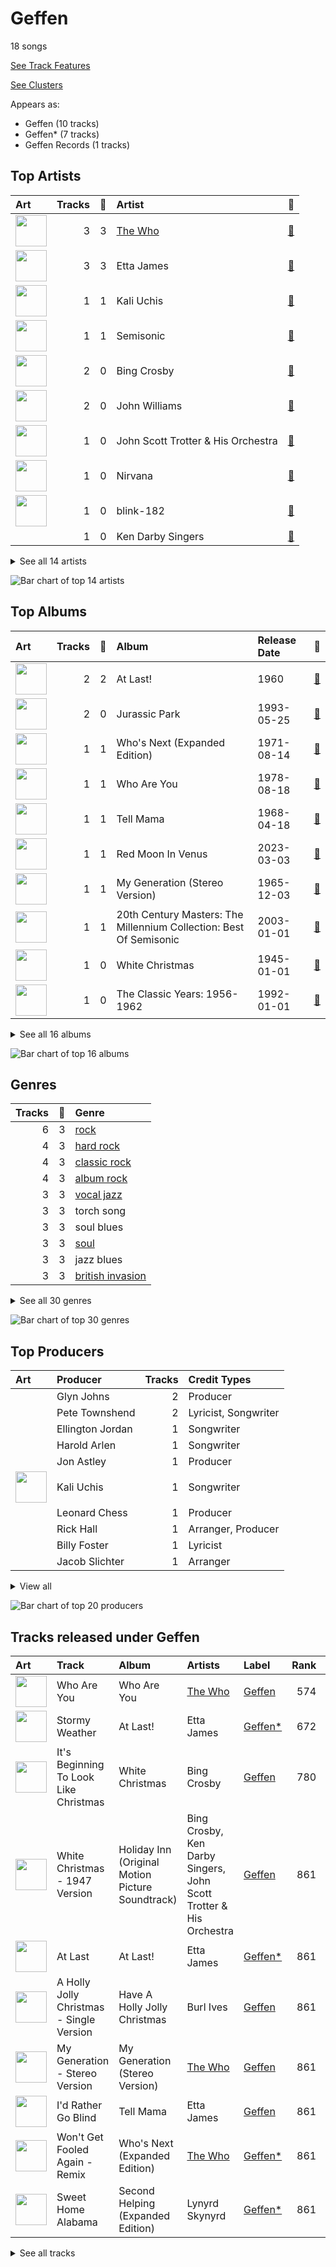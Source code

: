 # Geffen

18 songs

[See Track Features](audio_features.md)

[See Clusters](clusters/overview.md)

Appears as:
- Geffen (10 tracks)
- Geffen* (7 tracks)
- Geffen Records (1 tracks)

## Top Artists

| Art | Tracks | 💚 | Artist | 🔗 |
|:---|---:|---:|:---|:---|
| <img src="https://i.scdn.co/image/9cd709cabb4a614b4f1dd9ec256a5f30e21f0150" alt="" width="50" /> | 3 | 3 | [The Who](../../artists/the_who/overview.md) | [🔗](https://open.spotify.com/artist/67ea9eGLXYMsO2eYQRui3w) |
| <img src="https://i.scdn.co/image/ab6761610000e5eb058531dfd9746a96ad85265f" alt="" width="50" /> | 3 | 3 | Etta James | [🔗](https://open.spotify.com/artist/0iOVhN3tnSvgDbcg25JoJb) |
| <img src="https://i.scdn.co/image/ab6761610000e5eb51dfdac248da65a860963b68" alt="" width="50" /> | 1 | 1 | Kali Uchis | [🔗](https://open.spotify.com/artist/1U1el3k54VvEUzo3ybLPlM) |
| <img src="https://i.scdn.co/image/ab6761610000e5ebcbac00ef1ac185c67665e970" alt="" width="50" /> | 1 | 1 | Semisonic | [🔗](https://open.spotify.com/artist/1TqQi97nqeiuOJrIFv5Sw0) |
| <img src="https://i.scdn.co/image/ab6761610000e5ebdcb395e47aaf2f8386e2608a" alt="" width="50" /> | 2 | 0 | Bing Crosby | [🔗](https://open.spotify.com/artist/6ZjFtWeHP9XN7FeKSUe80S) |
| <img src="https://i.scdn.co/image/ab6761610000e5eb86b13e4d2e65ebf694384ef4" alt="" width="50" /> | 2 | 0 | John Williams | [🔗](https://open.spotify.com/artist/3dRfiJ2650SZu6GbydcHNb) |
| <img src="https://i.scdn.co/image/ab67616d0000b273920b9cbb44d8da3d274bdf0b" alt="" width="50" /> | 1 | 0 | John Scott Trotter & His Orchestra | [🔗](https://open.spotify.com/artist/735L650pvygCZZlPMyHqsN) |
| <img src="https://i.scdn.co/image/84282c28d851a700132356381fcfbadc67ff498b" alt="" width="50" /> | 1 | 0 | Nirvana | [🔗](https://open.spotify.com/artist/6olE6TJLqED3rqDCT0FyPh) |
| <img src="https://i.scdn.co/image/ab6761610000e5eb5da36f8b98dd965336a1507a" alt="" width="50" /> | 1 | 0 | blink-182 | [🔗](https://open.spotify.com/artist/6FBDaR13swtiWwGhX1WQsP) |
| | 1 | 0 | Ken Darby Singers | [🔗](https://open.spotify.com/artist/69UfPJgUmFFAVT740qGVZi) |


<details>
<summary>See all 14 artists</summary>

| Art | Tracks | 💚 | Artist | 🔗 |
|:---|---:|---:|:---|:---|
| <img src="https://i.scdn.co/image/ab6761610000e5eb451eb07ddc6e68d3e474c2bf" alt="" width="50" /> | 1 | 0 | Lynyrd Skynyrd | [🔗](https://open.spotify.com/artist/4MVyzYMgTwdP7Z49wAZHx0) |
| <img src="https://i.scdn.co/image/ab6761610000e5ebbec4ae689dc30a2b59a19038" alt="" width="50" /> | 1 | 0 | Bobby Helms | [🔗](https://open.spotify.com/artist/38EmEgXkgK51MT2tPY0EoC) |
| <img src="https://i.scdn.co/image/21fd9a008e669eeebcc5ddf1e7aaf049eba8a634" alt="" width="50" /> | 1 | 0 | The Del-Vikings | [🔗](https://open.spotify.com/artist/10xLCBOlt2NhclsRmrOvX5) |
| <img src="https://i.scdn.co/image/ab6761610000e5ebcec2dd52046443079ba66472" alt="" width="50" /> | 1 | 0 | Burl Ives | [🔗](https://open.spotify.com/artist/0MHgLfmQdutffmvWe5XBTN) |

</details>


![Bar chart of top 14 artists](../../images/labels/geffen/artists.png)

## Top Albums

| Art | Tracks | 💚 | Album | Release Date | 🔗 |
|:---|---:|---:|:---|:---|:---|
| <img src="https://i.scdn.co/image/ab67616d0000b273b2229a8fdf377abaf3652624" alt="" width="50" /> | 2 | 2 | At Last! | 1960 | [🔗](https://open.spotify.com/album/7rd4PorIOPjPTy7qdUeeCt) |
| <img src="https://i.scdn.co/image/ab67616d0000b27392f051ce3c585b5c2db21d52" alt="" width="50" /> | 2 | 0 | Jurassic Park | 1993-05-25 | [🔗](https://open.spotify.com/album/1yyFmCMeNtuLWsLZAXPStf) |
| <img src="https://i.scdn.co/image/ab67616d0000b2732d3eda886f81a2bad9274f02" alt="" width="50" /> | 1 | 1 | Who's Next (Expanded Edition) | 1971-08-14 | [🔗](https://open.spotify.com/album/53PBYiedQrASAs5sy63JqT) |
| <img src="https://i.scdn.co/image/ab67616d0000b273238b25b3d5884cb4f6027663" alt="" width="50" /> | 1 | 1 | Who Are You | 1978-08-18 | [🔗](https://open.spotify.com/album/7at3CV9Y9P57wsEXkfU0q8) |
| <img src="https://i.scdn.co/image/ab67616d0000b2737649604d1b27be1c78c466e9" alt="" width="50" /> | 1 | 1 | Tell Mama | 1968-04-18 | [🔗](https://open.spotify.com/album/4ReJ59T4YxC62WkfyVTWpr) |
| <img src="https://i.scdn.co/image/ab67616d0000b27381fccd758776d16b87721b17" alt="" width="50" /> | 1 | 1 | Red Moon In Venus | 2023-03-03 | [🔗](https://open.spotify.com/album/5OZ44LaqZbpP3m9B3oT8br) |
| <img src="https://i.scdn.co/image/ab67616d0000b27334658b1827b64a1d4d5a5ca9" alt="" width="50" /> | 1 | 1 | My Generation (Stereo Version) | 1965-12-03 | [🔗](https://open.spotify.com/album/6Oc6Ok1Oawu8lRkjmD4mXy) |
| <img src="https://i.scdn.co/image/ab67616d0000b273dec0d479b10bccff532074ed" alt="" width="50" /> | 1 | 1 | 20th Century Masters: The Millennium Collection: Best Of Semisonic | 2003-01-01 | [🔗](https://open.spotify.com/album/4JDBx5wQ82jb8PjLYPBP8L) |
| <img src="https://i.scdn.co/image/ab67616d0000b2738004cd6b343732b0e1e666f5" alt="" width="50" /> | 1 | 0 | White Christmas | 1945-01-01 | [🔗](https://open.spotify.com/album/42KK3F8HTm1dyv5iFsCXdw) |
| <img src="https://i.scdn.co/image/ab67616d0000b273f255b4346b93e3397e96d40f" alt="" width="50" /> | 1 | 0 | The Classic Years: 1956-1962 | 1992-01-01 | [🔗](https://open.spotify.com/album/7yeVUGG3xvGjKwhM2FBItZ) |


<details>
<summary>See all 16 albums</summary>

| Art | Tracks | 💚 | Album | Release Date | 🔗 |
|:---|---:|---:|:---|:---|:---|
| <img src="https://i.scdn.co/image/ab67616d0000b27317e1907923e91181f38290ac" alt="" width="50" /> | 1 | 0 | Second Helping (Expanded Edition) | 1974-04-15 | [🔗](https://open.spotify.com/album/54V1ljNtyzAm053oJqi0SH) |
| <img src="https://i.scdn.co/image/ab67616d0000b273e175a19e530c898d167d39bf" alt="" width="50" /> | 1 | 0 | Nevermind (Remastered) | 1991-09-26 | [🔗](https://open.spotify.com/album/2guirTSEqLizK7j9i1MTTZ) |
| <img src="https://i.scdn.co/image/ab67616d0000b2735e8ed9b5848e7139dc087c48" alt="" width="50" /> | 1 | 0 | Holiday Inn (Original Motion Picture Soundtrack) | 1942-01-01 | [🔗](https://open.spotify.com/album/4ZZvKnA1YJ2KcwjMmHBinq) |
| <img src="https://i.scdn.co/image/ab67616d0000b273a9dfe5788911744490bfb431" alt="" width="50" /> | 1 | 0 | Have A Holly Jolly Christmas | 1965-01-01 | [🔗](https://open.spotify.com/album/5r5iTtNflB2DAKO1t5ih8f) |
| <img src="https://i.scdn.co/image/ab67616d0000b2736da502e35a7a3e48de2b0f74" alt="" width="50" /> | 1 | 0 | Enema Of The State | 1999-06-01 | [🔗](https://open.spotify.com/album/652N05EcNH1a4bIlUixQE2) |
| <img src="https://i.scdn.co/image/ab67616d0000b273c223c0c9fc255e7019a5296a" alt="" width="50" /> | 1 | 0 | Come Go With Me: The Best Of The Del-Vikings | 1997-01-01 | [🔗](https://open.spotify.com/album/35hzrbmJqylZoIRcatUfYx) |

</details>


![Bar chart of top 16 albums](../../images/labels/geffen/albums.png)

## Genres

| Tracks | 💚 | Genre |
|---:|---:|:---|
| 6 | 3 | [rock](../../genres/rock/overview.md) |
| 4 | 3 | [hard rock](../../genres/hard_rock/overview.md) |
| 4 | 3 | [classic rock](../../genres/classic_rock/overview.md) |
| 4 | 3 | [album rock](../../genres/album_rock/overview.md) |
| 3 | 3 | [vocal jazz](../../genres/vocal_jazz/overview.md) |
| 3 | 3 | torch song |
| 3 | 3 | soul blues |
| 3 | 3 | [soul](../../genres/soul/overview.md) |
| 3 | 3 | jazz blues |
| 3 | 3 | [british invasion](../../genres/british_invasion/overview.md) |


<details>
<summary>See all 30 genres</summary>

| Tracks | 💚 | Genre |
|---:|---:|:---|
| 1 | 1 | post-grunge |
| 1 | 1 | [pop rock](../../genres/pop_rock/overview.md) |
| 1 | 1 | colombian pop |
| 3 | 0 | [adult standards](../../genres/adult_standards/overview.md) |
| 2 | 0 | [soundtrack](../../genres/soundtrack/overview.md) |
| 2 | 0 | orchestral soundtrack |
| 2 | 0 | [lounge](../../genres/lounge/overview.md) |
| 2 | 0 | easy listening |
| 1 | 0 | southern rock |
| 1 | 0 | socal pop punk |
| 1 | 0 | rock-and-roll |
| 1 | 0 | rhythm and blues |
| 1 | 0 | punk |
| 1 | 0 | pop punk |
| 1 | 0 | [permanent wave](../../genres/permanent_wave/overview.md) |
| 1 | 0 | [modern rock](../../genres/modern_rock/overview.md) |
| 1 | 0 | grunge |
| 1 | 0 | doo-wop |
| 1 | 0 | american folk revival |
| 1 | 0 | alternative metal |

</details>


![Bar chart of top 30 genres](../../images/labels/geffen/genres.png)

## Top Producers

| Art | Producer | Tracks | Credit Types |
|:---|:---|---:|:---|
| | Glyn Johns | 2 | Producer |
| | Pete Townshend | 2 | Lyricist, Songwriter |
| | Ellington Jordan | 1 | Songwriter |
| | Harold Arlen | 1 | Songwriter |
| | Jon Astley | 1 | Producer |
| <img src="https://i.scdn.co/image/ab6761610000e5eb51dfdac248da65a860963b68" alt="" width="50" /> | Kali Uchis | 1 | Songwriter |
| | Leonard Chess | 1 | Producer |
| | Rick Hall | 1 | Arranger, Producer |
| | Billy Foster | 1 | Lyricist |
| | Jacob Slichter | 1 | Arranger |


<details>
<summary>View all</summary>

| Art | Producer | Tracks | Credit Types |
|:---|:---|---:|:---|
| <img src="https://i.scdn.co/image/9cd709cabb4a614b4f1dd9ec256a5f30e21f0150" alt="" width="50" /> | [The Who](../../artists/the_who/overview.md) | 1 | Producer |
| | Dan Wilson | 1 | Lyricist, Songwriter |
| | Leonard & Phil Chess | 1 | Producer |
| | Cashmere Cat | 1 | Songwriter |
| | Phil Chess | 1 | Producer |
| | Ted Koehler | 1 | Lyricist |
| <img src="https://i.scdn.co/image/ab6761610000e5eb860c37890942e05e58c19372" alt="" width="50" /> | benny blanco | 1 | Songwriter |
| | Nick Launay | 1 | Producer |
| | Jack Joseph-Puig | 1 | Producer |
| | Riley Hampton | 1 | Arranger |

</details>


![Bar chart of top 20 producers](../../images/labels/geffen/producers.png)
## Tracks released under Geffen

| Art | Track | Album | Artists | Label | Rank | 💚 | 🔗 |
|:---|:---|:---|:---|:---|---:|:---|:---|
| <img src="https://i.scdn.co/image/ab67616d0000b273238b25b3d5884cb4f6027663" alt="" width="50" /> | Who Are You | Who Are You | [The Who](../../artists/the_who/overview.md) | [Geffen](.) | 574 | 💚 | [🔗](https://open.spotify.com/track/23IJ5wLRhEZ9DOuia5mPiZ) |
| <img src="https://i.scdn.co/image/ab67616d0000b273b2229a8fdf377abaf3652624" alt="" width="50" /> | Stormy Weather | At Last! | Etta James | [Geffen*](.) | 672 | 💚 | [🔗](https://open.spotify.com/track/2IdwQxhJn9ZE4zIotcCefR) |
| <img src="https://i.scdn.co/image/ab67616d0000b2738004cd6b343732b0e1e666f5" alt="" width="50" /> | It's Beginning To Look Like Christmas | White Christmas | Bing Crosby | [Geffen](.) | 780 | | [🔗](https://open.spotify.com/track/44mYhOVgerj2qPjkGDVA6n) |
| <img src="https://i.scdn.co/image/ab67616d0000b2735e8ed9b5848e7139dc087c48" alt="" width="50" /> | White Christmas - 1947 Version | Holiday Inn (Original Motion Picture Soundtrack) | Bing Crosby, Ken Darby Singers, John Scott Trotter & His Orchestra | [Geffen](.) | 861 | | [🔗](https://open.spotify.com/track/4so0Wek9Ig1p6CRCHuINwW) |
| <img src="https://i.scdn.co/image/ab67616d0000b273b2229a8fdf377abaf3652624" alt="" width="50" /> | At Last | At Last! | Etta James | [Geffen*](.) | 861 | 💚 | [🔗](https://open.spotify.com/track/4Hhv2vrOTy89HFRcjU3QOx) |
| <img src="https://i.scdn.co/image/ab67616d0000b273a9dfe5788911744490bfb431" alt="" width="50" /> | A Holly Jolly Christmas - Single Version | Have A Holly Jolly Christmas | Burl Ives | [Geffen](.) | 861 | | [🔗](https://open.spotify.com/track/65Q2mv3UlVi9eO70OpsmSe) |
| <img src="https://i.scdn.co/image/ab67616d0000b27334658b1827b64a1d4d5a5ca9" alt="" width="50" /> | My Generation - Stereo Version | My Generation (Stereo Version) | [The Who](../../artists/the_who/overview.md) | [Geffen](.) | 861 | 💚 | [🔗](https://open.spotify.com/track/4u9f8hqstB7iITDJNzKhQx) |
| <img src="https://i.scdn.co/image/ab67616d0000b2737649604d1b27be1c78c466e9" alt="" width="50" /> | I'd Rather Go Blind | Tell Mama | Etta James | [Geffen](.) | 861 | 💚 | [🔗](https://open.spotify.com/track/1kPBT8S2wJFNAyBMnGVZgL) |
| <img src="https://i.scdn.co/image/ab67616d0000b2732d3eda886f81a2bad9274f02" alt="" width="50" /> | Won't Get Fooled Again - Remix | Who's Next (Expanded Edition) | [The Who](../../artists/the_who/overview.md) | [Geffen*](.) | 861 | 💚 | [🔗](https://open.spotify.com/track/1W1GpfPujmgp2vQqcpUhtU) |
| <img src="https://i.scdn.co/image/ab67616d0000b27317e1907923e91181f38290ac" alt="" width="50" /> | Sweet Home Alabama | Second Helping (Expanded Edition) | Lynyrd Skynyrd | [Geffen*](.) | 861 | | [🔗](https://open.spotify.com/track/7e89621JPkKaeDSTQ3avtg) |


<details>
<summary>See all tracks</summary>

| Art | Track | Album | Artists | Label | Rank | 💚 | 🔗 |
|:---|:---|:---|:---|:---|---:|:---|:---|
| <img src="https://i.scdn.co/image/ab67616d0000b273e175a19e530c898d167d39bf" alt="" width="50" /> | Smells Like Teen Spirit | Nevermind (Remastered) | Nirvana | [Geffen](.) | 861 | | [🔗](https://open.spotify.com/track/5ghIJDpPoe3CfHMGu71E6T) |
| <img src="https://i.scdn.co/image/ab67616d0000b273f255b4346b93e3397e96d40f" alt="" width="50" /> | Jingle Bell Rock | The Classic Years: 1956-1962 | Bobby Helms | [Geffen](.) | 861 | | [🔗](https://open.spotify.com/track/3hBXvHLlTHvnbwrPbeoyAj) |
| <img src="https://i.scdn.co/image/ab67616d0000b27392f051ce3c585b5c2db21d52" alt="" width="50" /> | Theme From Jurassic Park | Jurassic Park | John Williams | [Geffen*](.) | 861 | | [🔗](https://open.spotify.com/track/2TZbQZXOuR8osP2AK8yYMN) |
| <img src="https://i.scdn.co/image/ab67616d0000b27392f051ce3c585b5c2db21d52" alt="" width="50" /> | Welcome To Jurassic Park | Jurassic Park | John Williams | [Geffen*](.) | 861 | | [🔗](https://open.spotify.com/track/7MW1YzseA4CGfrZMBLqQWK) |
| <img src="https://i.scdn.co/image/ab67616d0000b273c223c0c9fc255e7019a5296a" alt="" width="50" /> | Come Go With Me | Come Go With Me: The Best Of The Del-Vikings | The Del-Vikings | [Geffen](.) | 861 | | [🔗](https://open.spotify.com/track/4IYyGIbMS5ZkxDXGfPIrXr) |
| <img src="https://i.scdn.co/image/ab67616d0000b2736da502e35a7a3e48de2b0f74" alt="" width="50" /> | All The Small Things | Enema Of The State | blink-182 | [Geffen](.) | 861 | | [🔗](https://open.spotify.com/track/2m1hi0nfMR9vdGC8UcrnwU) |
| <img src="https://i.scdn.co/image/ab67616d0000b273dec0d479b10bccff532074ed" alt="" width="50" /> | Closing Time | 20th Century Masters: The Millennium Collection: Best Of Semisonic | Semisonic | [Geffen*](.) | 861 | 💚 | [🔗](https://open.spotify.com/track/1A5V1sxyCLpKJezp75tUXn) |
| <img src="https://i.scdn.co/image/ab67616d0000b27381fccd758776d16b87721b17" alt="" width="50" /> | Moonlight | Red Moon In Venus | Kali Uchis | [Geffen Records](.) | 861 | 💚 | [🔗](https://open.spotify.com/track/0JmnkIqdlnUzPaf8sqBRs3) |

</details>

